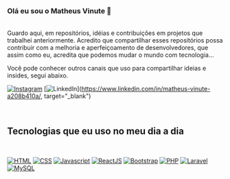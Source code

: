 ### Olá eu sou o Matheus Vinute 👋
<br>
Guardo aqui, em repositórios, idéias e contribuições em projetos que trabalhei anteriormente. Acredito que compartilhar esses repositórios possa contribuir com a melhoria e aperfeiçoamento de desenvolvedores, que assim como eu, acredita que podemos mudar o mundo com tecnologia... 

Você pode conhecer outros canais que uso para compartilhar ideias e insides, segui abaixo.
<br>

[![Instagram](https://img.shields.io/badge/Instagram-E4405F?style=for-the-badge&logo=instagram&logoColor=white)](https://www.instagram.com/negociosesoftware/)
[![LinkedIn](https://img.shields.io/badge/LinkedIn-0077B5?style=for-the-badge&logo=linkedin&logoColor=white)](https://www.linkedin.com/in/matheus-vinute-a208b410a/, target="_blank")

<br>

## Tecnologias que eu uso no meu dia a dia
<br>

[![HTML](https://img.shields.io/badge/HTML5-E34F26?style=for-the-badge&logo=html5&logoColor=white)](#)
[![CSS](https://img.shields.io/badge/CSS3-1572B6?style=for-the-badge&logo=css3&logoColor=white)](#)
[![Javascript](https://img.shields.io/badge/JavaScript-F7DF1E?style=for-the-badge&logo=javascript&logoColor=black)](#)
[![ReactJS](https://img.shields.io/badge/React-20232A?style=for-the-badge&logo=react&logoColor=61DAFB)](#)
[![Bootstrap](https://img.shields.io/badge/Bootstrap-563D7C?style=for-the-badge&logo=bootstrap&logoColor=white)](#)
[![PHP](https://img.shields.io/badge/PHP-777BB4?style=for-the-badge&logo=php&logoColor=white)](#)
[![Laravel](https://img.shields.io/badge/Laravel-FF2D20?style=for-the-badge&logo=laravel&logoColor=white)](#)
[![MySQL](https://img.shields.io/badge/MySQL-00000F?style=for-the-badge&logo=mysql&logoColor=white)](#)
